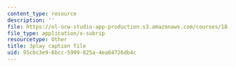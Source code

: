 ```yaml
---
content_type: resource
description: ''
file: https://ol-ocw-studio-app-production.s3.amazonaws.com/courses/18-01sc-single-variable-calculus-fall-2010/95cbc3e96bcc5999825a4ea64726db4c_aar099Xh5W4.vtt
file_type: application/x-subrip
resourcetype: Other
title: 3play caption file
uid: 95cbc3e9-6bcc-5999-825a-4ea64726db4c
---
```

